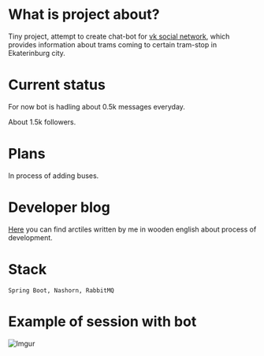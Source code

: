 # What is project about?

Tiny project, attempt to create chat-bot for [vk social network](https://vk.com), which provides information about trams coming to certain tram-stop in Ekaterinburg city.

# Current status

For now bot is hadling about 0.5k messages everyday.

About 1.5k followers.

# Plans

In process of adding buses.

# Developer blog

[Here](https://oybek.github.io/project_ekbt/java/vkapi/2018/03/21/ekb-transport-bot-architecture.html) you can find arctiles written by me in wooden english about process of development.

# Stack

```
Spring Boot, Nashorn, RabbitMQ
```

# Example of session with bot

![Imgur](https://i.imgur.com/ONb5f7y.gif)
